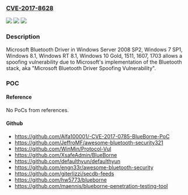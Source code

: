 ### [CVE-2017-8628](https://cve.mitre.org/cgi-bin/cvename.cgi?name=CVE-2017-8628)
![](https://img.shields.io/static/v1?label=Product&message=Microsoft%20Bluetooth%20Driver&color=blue)
![](https://img.shields.io/static/v1?label=Version&message=Windows%207%20SP1%2C%20Windows%208.1%2C%20Windows%20RT%208.1%2C%20Windows%2010%20Gold%2C%201511%2C%201607%2C%201703.%20&color=brightgreen)
![](https://img.shields.io/static/v1?label=Vulnerability&message=Spoofing&color=brightgreen)

### Description

Microsoft Bluetooth Driver in Windows Server 2008 SP2, Windows 7 SP1, Windows 8.1, Windows RT 8.1, Windows 10 Gold, 1511, 1607, 1703 allows a spoofing vulnerability due to Microsoft's implementation of the Bluetooth stack, aka "Microsoft Bluetooth Driver Spoofing Vulnerability".

### POC

#### Reference
No PoCs from references.

#### Github
- https://github.com/Alfa100001/-CVE-2017-0785-BlueBorne-PoC
- https://github.com/JeffroMF/awesome-bluetooth-security321
- https://github.com/WinMin/Protocol-Vul
- https://github.com/XsafeAdmin/BlueBorne
- https://github.com/defaulthyun/defaulthyun
- https://github.com/engn33r/awesome-bluetooth-security
- https://github.com/giterlizzi/secdb-feeds
- https://github.com/hw5773/blueborne
- https://github.com/maennis/blueborne-penetration-testing-tool

